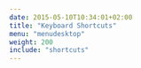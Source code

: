 ```yaml
---
date: 2015-05-10T10:34:01+02:00
title: "Keyboard Shortcuts"
menu: "menudesktop"
weight: 200
include: "shortcuts"
---
```

